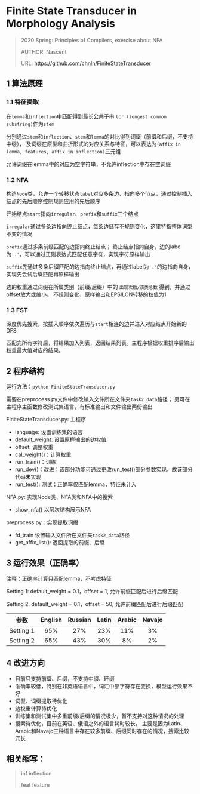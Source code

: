 # Finite State Transducer in Morphology Analysis
> 2020 Spring: Principles of Compilers, exercise about NFA
>
> AUTHOR: Nascent
>
> URL: https://github.com/chnln/FiniteStateTransducer

## 1 算法原理
### 1.1 特征提取
在`lemma`和`inflection`中匹配得到最长公共子串 `lcr (longest common substring)`作为`stem`

分别通过`stem`和`inflection`、`stem`和`lemma`的对比得到词缀（前缀和后缀，不支持中缀），
及词缀在原型和曲折形式的对应关系与特征，可以表达为`(affix in lemma, features, affix in inflection)`三元组

允许词缀在lemma中的对应为空字符串，不允许inflection中存在空词缀
### 1.2 NFA
构造`Node`类，允许一个转移状态`label`对应多条边、指向多个节点，通过控制插入结点的先后顺序控制规则应用的先后顺序

开始结点`start`指向`irregular`、`prefix`和`suffix`三个结点

`irregular`通过多条边指向终止结点，每条边储存不规则变化，这里特指整体词型不变的情况

`prefix`通过多条前缀匹配的边指向终止结点；
终止结点指向自身，边的label为`'.'`，可以通过正则表达式匹配任意字符，实现字符原样输出

`suffix`先通过多条后缀匹配的边指向终止结点，再通过label为`'.'`的边指向自身，实现先尝试后缀匹配再原样输出

边的权重通过词缀在所属类别（前缀/后缀）中的 `出现次数/该类总数` 得到，并通过offset放大或缩小。
不规则变化、原样输出和EPSILON转移的权值为1.
### 1.3 FST
深度优先搜索，按插入顺序依次遍历与`start`相连的边并进入对应结点开始新的DFS

匹配完所有字符后，将结果加入列表，返回结果列表。主程序根据权重排序后输出权重最大值对应的结果。
## 2 程序结构
运行方法：`python FiniteStateTransducer.py`

需要在preprocess.py文件中修改输入文件所在文件夹`task2_data`路径；
另可在主程序主函数修改测试集语言，有标准输出和文件输出两份输出

FiniteStateTransducer.py: 主程序
- language: 设置训练集的语言
- default_weight: 设置原样输出的边权值
- offset: 调整权重
- cal_weight()：计算权重
- run_train()：训练
- run_dev()：改进；该部分功能可通过更改run_test()部分参数实现，故该部分代码未实现
- run_test(): 测试；正确率仅匹配lemma，特征未计入

NFA.py: 实现Node类、NFA类和NFA中的搜索
- show_nfa() 以层次结构展示NFA

preprocess.py：实现提取词缀
- fd_train 设置输入文件所在文件夹`task2_data`路径
- get_affix_list(): 返回提取的前缀、后缀

## 3 运行效果（正确率）
注释：正确率计算只匹配lemma，不考虑特征

Setting 1: default_weight = 0.1，offset = 1, 允许前缀匹配后进行后缀匹配

Setting 2: default_weight = 0.1，offset = 50, 允许前缀匹配后进行后缀匹配

|  参数   | English  |  Russian | Latin | Arabic | Navajo |
|  :----:  | :----:  | :----: |   :----:  | :----:  | :----: |
| Setting 1  | 65% |  27%  | 23%  | 11% | 3% |
| Setting 2  | 65% |  43%  | 30%  | 8% | 2% |

## 4 改进方向
- 目前只支持前缀、后缀，不支持中缀、环缀
- 准确率较低，特别在非英语语言中，词汇中部字符存在变换，模型运行效果不好
- 词型、词缀提取待优化
- 边权重计算待优化
- 训练集和测试集中多重前缀/后缀的情况极少，暂不支持对这种情况的处理
- 搜索待优化，目前在英语、俄语之外的语言耗时较长，
主要是因为Latin、Arabic和Navajo三种语言中存在较多前缀、后缀同时存在的情况，搜索比较冗长

## 相关缩写：
> inf inflection
>
> feat feature